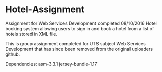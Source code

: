 # Hotel-Assignment
Assignment for Web Services Development completed 08/10/2016
Hotel booking system allowing users to sign in and book a hotel from a list of hotels stored in XML file.

This is group assignment completed for UTS subject Web Services Development that has since been removed from the original uploaders github.

Dependencies:
asm-3.3.1
jersey-bundle-1.17
